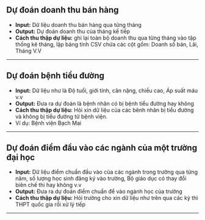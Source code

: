 **Dự đoán doanh thu bán hàng**
---
- **Input:** Dữ liệu doanh thu bán hàng qua từng tháng
- **Output:** Dự đoán doanh thu của tháng kế tiếp
- **Cách thu thập dự liệu:** ghi lại toàn bộ doanh thu qua từng tháng vào tập thống kê tháng, lập bảng tính CSV chứa các cột gồm: Doanh số bán, Lãi, Tháng V.V
---
**Dự đoán bệnh tiểu đường**
---
- **Input:** Dữ liệu như là Độ tuổi, giới tính, cân nặng, chiều cao, Áp suất máu v.v
- **Output:** Đưa ra dự đoán là bệnh nhân có bị bệnh tiểu đường hay không
- **Cách thu thập dự liệu:** Hỏi xin dữ liệu của các bênh nhân bị tiểu đường và không bị tiểu đường từ bệnh viện.
-  Ví dụ: Bệnh viện Bạch Mai
---
**Dự đoán điểm đầu vào các ngành của một trường đại học**
---
- **Input:** Dữ liệu điểm chuẩn đầu vào của các ngành trong trường qua từng năm, số lượng học sinh đăng ký vào trường, Bộ giáo dục có thay đổi biên chế thi hay không v.v
- **Output:** Đưa ra dự đoán điểm chuẩn để vào ngành học của trường
- **Cách thu thập dự liệu:** Hỏi trường cho xin dữ liệu như trên qua các kỳ thì THPT quốc gia rồi xử lý tiếp
---
